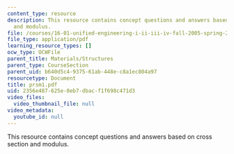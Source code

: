 ```yaml
---
content_type: resource
description: This resource contains concept questions and answers based on cross section
  and modulus.
file: /courses/16-01-unified-engineering-i-ii-iii-iv-fall-2005-spring-2006/2356e487625e0eb7dbacf1f698c471d3_prsm1.pdf
file_type: application/pdf
learning_resource_types: []
ocw_type: OCWFile
parent_title: Materials/Structures
parent_type: CourseSection
parent_uid: b640d5c4-9375-61ab-448e-c8a1ec804a97
resourcetype: Document
title: prsm1.pdf
uid: 2356e487-625e-0eb7-dbac-f1f698c471d3
video_files:
  video_thumbnail_file: null
video_metadata:
  youtube_id: null
---
```

This resource contains concept questions and answers based on cross section and modulus.